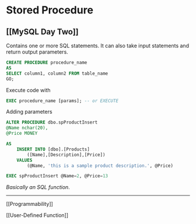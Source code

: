 # Stored Procedure
[[MySQL Day Two]]
---

Contains one or more SQL statements. It can also take input statements and return output parameters.

```sql
CREATE PROCEDURE procedure_name
AS
SELECT column1, column2 FROM table_name
GO;
```

Execute code with

```sql
EXEC procedure_name [params]; -- or EXECUTE
```

Adding parameters

```sql
ALTER PROCEDURE dbo.spProductInsert
@Name nchar(20),
@Price MONEY

AS
	INSERT INTO [dbo].[Products]
		([Name],[Description],[Price])
	VALUES
		(@Name, 'this is a sample product description.', @Price)

EXEC spProductInsert @Name=2, @Price=13
```

*Basically an SQL function*.

---

[[Programmability]]

[[User-Defined Function]]
